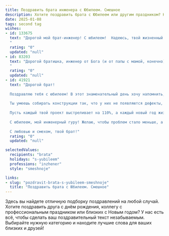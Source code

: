 ```yaml
---
title: Поздравить брата инженера с Юбилеем. Смешное
description: Хотите поздравить брата с Юбилеем или другим праздником? Наш ИИ создаст незабываемое поздравление, а вы обязательно выделитесь среди других.  
date: 2025-01-08
tags: second tag
wishes:
- id: 133675
  text: "Дорогой мой брат-инженер! С юбилеем!  Надеюсь, твой жизненный путь так же стабилен и безупречен, как твоё последнее изобретение (шутка, конечно, хотя…  а вдруг?).  Желаю тебе, чтобы все твои шестеренки в голове работали как часы (ну, почти как часы,  иногда можно и немного поспать), а креативность била ключом –  желательно, не из-под земли, а из чего-то пополезнее. Счастья, здоровья и ещё больше крутых проектов, которые будут доводить окружающих до белого каления от зависти!
  "
  rating: "0"
  updated: "null"
- id: 83203
  text: "Дорогой братишка, инженер от Бога (и от папы с мамой, конечно)! С юбилеем тебя!  Желаю, чтобы в твоей жизни было как можно меньше багов, а счастье лилось рекой, широкой и полноводной, как  —  ну, допустим,  канал имени твоего гениального изобретения!  Пусть зарплата стабильно растет, как уровень воды в твоём любимом водоёме после обильного дождя, а здоровье будет крепче, чем фундамент самого высокого небоскреба, который ты когда-нибудь спроектируешь!  С праздником!
  "
  rating: "0"
  updated: "null"
- id: 41921
  text: "Дорогой брат!
  
  Поздравляю тебя с юбилеем! В этот знаменательный день хочу напомнить, что инженер — это не просто профессия, это искусство делать из «неизвестно чего» что-то гениальное! Поэтому ты смело можешь назвать себя художником, только вместо холста у тебя чертежи, а кисть заменяют отвертка и мультиметр.
  
  Ты умеешь собирать конструкции так, что у них не появляются дефекты, а знаешь, ведь у нас в семье не так уж много \"виноватых\" в том, что вчера ты не мог собрать шкаф — это оказался проклятый «инженерный нештатный случай».
  
  Пусть каждый твой проект выстреливает на 110%, а каждый новый год жизни приносит больше ярких идей и удачных решений. Здоровья тебе, чтобы хватило на все инновационные планеты, и терпения, чтобы радоваться этому!
  
  С юбилеем, мой инженерный гуру! Желаю, чтобы проблем стало меньше, а домашних конструкций — больше!
  
  С любовью и смехом, твой брат!"
  rating: "0"
  updated: "null"

selectedValues:
  recipients: "brata"
  holidays: "s-yubileem"
  professions: "inzhener"
  style: "smeshnoje"

links:
- slug: "pozdravit-brata-s-yubileem-smeshnoje"
  title: "Поздравить брата с Юбилеем. Смешное"
---
```


Здесь вы найдете отличную подборку поздравлений на любой случай.
Хотите поздравить друга с днём рождения, коллегу с профессиональным праздником или близких с Новым годом? У нас есть всё, чтобы сделать ваш поздравительный текст незабываемым. Выбирайте нужную категорию и находите лучшие слова для ваших близких и друзей!
